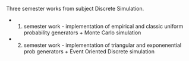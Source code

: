 Three semester works from subject Discrete Simulation.
* 1. semester work - implementation of empirical and classic uniform probability generators + Monte Carlo simulation
* 2. semester work - implementation of triangular and exponenential prob generators + Event Oriented Discrete simulation
